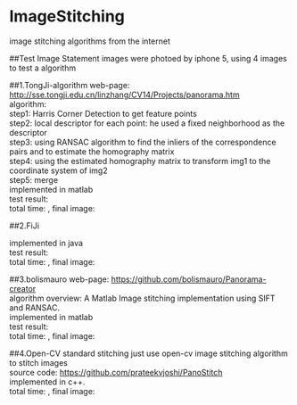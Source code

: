# ImageStitching
image stitching algorithms from the internet

##Test Image Statement
images were photoed by iphone 5, using 4 images to test a algorithm

##1.TongJi-algorithm
web-page: http://sse.tongji.edu.cn/linzhang/CV14/Projects/panorama.htm<br>
algorithm:<br>
step1: Harris Corner Detection to get feature points<br>
step2: local descriptor for each point: he used a fixed neighborhood as the descriptor<br>
step3: using RANSAC algorithm to find the inliers of the correspondence pairs and to estimate the homography matrix<br>
step4: using the estimated homography matrix to transform img1 to the coordinate system of img2<br>
step5: merge<br>
implemented in matlab<br>
test result:<br>
total time:  , final image: <br>

##2.FiJi

implemented in java<br>
test result:<br>
total time:  , final image: <br>


##3.bolismauro
web-page: https://github.com/bolismauro/Panorama-creator<br>
algorithm overview: A Matlab Image stitching implementation using SIFT and RANSAC.<br>
implemented in matlab<br>
test result:<br>
total time:  , final image: <br>

##4.Open-CV standard stitching
just use open-cv image stitching algorithm to stitch images<br>
source code: https://github.com/prateekvjoshi/PanoStitch<br>
implemented in c++.<br>
total time: , final image: <br>

